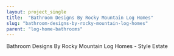 ```yaml
---
layout: project_single
title:  "Bathroom Designs By Rocky Mountain Log Homes"
slug: "bathroom-designs-by-rocky-mountain-log-homes"
parent: "log-home-bathrooms"
---
```

Bathroom Designs By Rocky Mountain Log Homes - Style Estate